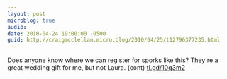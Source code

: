 ```yaml
---
layout: post
microblog: true
audio: 
date: 2010-04-24 19:00:00 -0500
guid: http://craigmcclellan.micro.blog/2010/04/25/t12796377235.html
---
```

Does anyone know where we can register for sporks like this? They're a great wedding gift for me, but not Laura. (cont) [tl.gd/10q3m2](http://tl.gd/10q3m2)
